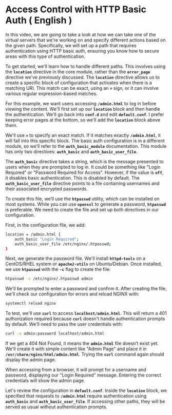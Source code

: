 # Access Control with HTTP Basic Auth ( English )

In this video, we are going to take a look at how we can take one of the virtual servers that we're working on and specify different actions based on the given path. Specifically, we will set up a path that requires authentication using HTTP basic auth, ensuring you know how to secure areas with this type of authentication.

To get started, we'll learn how to handle different paths. This involves using the **`location`** directive in the core module, rather than the **`error_page`** directive we've previously discussed. The **`location`** directive allows us to create a specific block of configuration that activates when there is a matching URI. This match can be exact, using an **`=`** sign, or it can involve various regular expression-based matches.

For this example, we want users accessing **`/admin.html`** to log in before viewing the content. We'll first set up our **`location`** block and then handle the authentication. We'll go back into **`conf.d`** and edit **`default.conf`**. I prefer keeping error pages at the bottom, so we'll add the **`location`** block above them.

We'll use **`=`** to specify an exact match. If it matches exactly **`/admin.html`**, it will fall into this specific block. The basic auth configuration is in a different module, so we'll refer to the **`auth_basic_module`** documentation. This module has only two directives: **`auth_basic`** and **`auth_basic_user_file`**.

The **`auth_basic`** directive takes a string, which is the message presented to users when they are prompted to log in. It could be something like "Login Required" or "Password Required for Access". However, if the value is **`off`**, it disables basic authentication. This is disabled by default. The **`auth_basic_user_file`** directive points to a file containing usernames and their associated encrypted passwords.

To create this file, we’ll use the **`htpasswd`** utility, which can be installed on most systems. While you can use **`openssl`** to generate a password, **`htpasswd`** is preferable. We need to create the file and set up both directives in our configuration.

First, in the configuration file, we add:

```bash
location = /admin.html {
    auth_basic "Login Required";
    auth_basic_user_file /etc/nginx/.htpasswd;
}
```

Next, we generate the password file. We'll install **`httpd-tools`** on a CentOS/RHEL system or **`apache2-utils`** on Ubuntu/Debian. Once installed, we use **`htpasswd`** with the **`-c`** flag to create the file:

```bash
htpasswd -c /etc/nginx/.htpasswd admin
```

We'll be prompted to enter a password and confirm it. After creating the file, we'll check our configuration for errors and reload NGINX with:

```bash
systemctl reload nginx
```

To test, we'll use **`curl`** to access **`localhost/admin.html`**. This will return a 401 authorization required because **`curl`** doesn't handle authentication prompts by default. We'll need to pass the user credentials with:

```bash
curl -u admin:password localhost/admin.html
```

If we get a 404 Not Found, it means the **`admin.html`** file doesn’t exist yet. We'll create it with simple content like "Admin Page" and place it in **`/usr/share/nginx/html/admin.html`**. Trying the **`curl`** command again should display the admin page.

When accessing from a browser, it will prompt for a username and password, displaying our "Login Required" message. Entering the correct credentials will show the admin page.

Let's review the configuration in **`default.conf`**. Inside the **`location`** block, we specified that requests to **`/admin.html`** require authentication using **`auth_basic`** and **`auth_basic_user_file`**. If accessing other paths, they will be served as usual without authentication prompts.